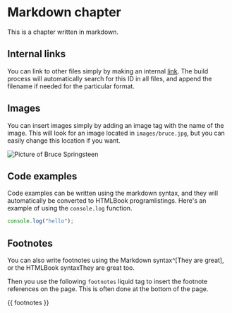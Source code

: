 # Markdown chapter

This is a chapter written in markdown.

## Internal links

You can link to other files simply by making an internal [link](formatreference.md#second-chapter-id). The build process will automatically search for this ID in all files, and append the filename if needed for the particular format.

## Images

You can insert images simply by adding an image tag with the name of the image. This will look for an image located in `images/bruce.jpg`, but you can easily change this location if you want.

![Picture of Bruce Springsteen](../../../Guide\_to\_Cameras\_magicbook/content/bruce.jpg)

## Code examples

Code examples can be written using the markdown syntax, and they will automatically be converted to HTMLBook programlistings. Here's an example of using the `console.log` function.

```js
console.log("hello");
```

## Footnotes

You can also write footnotes using the Markdown syntax^\[They are great], or the HTMLBook syntaxThey are great too.

Then you use the following `footnotes` liquid tag to insert the footnote references on the page. This is often done at the bottom of the page.

\{{ footnotes \}}
